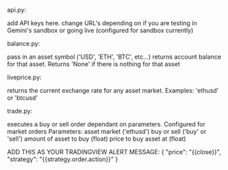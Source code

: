 api.py:

add API keys here.
change URL's depending on if you are testing in Gemini's sandbox or going live (configured for sandbox currently)


balance.py:

pass in an asset symbol ('USD', 'ETH', 'BTC', etc...) returns account balance for that asset.
Returns 'None' if there is nothing for that asset


liveprice.py:

returns the current exchange rate for any asset market. Examples: 'ethusd' or 'btcusd'


trade.py:

executes a buy or sell order dependant on parameters. Configured for market orders
Parameters: asset market ('ethusd')
            buy or sell ('buy' or 'sell')
            amount of asset to buy (float)
            price to buy asset at (float)

ADD THIS AS YOUR TRADINGVIEW ALERT MESSAGE:
{
"price": "{{close}}", 
"strategy": "{{strategy.order.action}}"
}